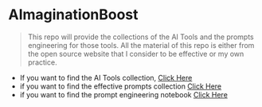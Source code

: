 # AImaginationBoost
> This repo will provide the collections of the AI Tools and the prompts engineering for those tools. 
> All the material of this repo is either from the open source website that I consider to be effective or my own practice.

+ If you want to find the AI Tools collection, [Click Here](https://github.com/humb1e1989/AImaginationBoost/edit/main/AI_Tools.md)
+ if you want to find the effective prompts collection  [Click Here](https://github.com/humb1e1989/AImaginationBoost/edit/main/AI_Tools.md)
+ if you want to find the prompt engineering notebook  [Click Here](https://github.com/humb1e1989/AImaginationBoost/edit/main/AI_Tools.md)

